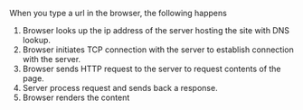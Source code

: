 When you type a url in the browser, the following happens

1. Browser looks up the ip address of the server hosting the site with DNS lookup.
2. Browser initiates TCP connection with the server to establish connection with the server.
3. Browser sends HTTP request to the server to request contents of the page.
4. Server process request and sends back a response.
5. Browser renders the content